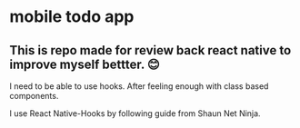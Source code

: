 # mobile todo app

## This is repo made for review back react native to improve myself bettter. :blush:

I need to be able to use hooks. After feeling enough with class based components.

I use React Native-Hooks by following guide from Shaun Net Ninja.

